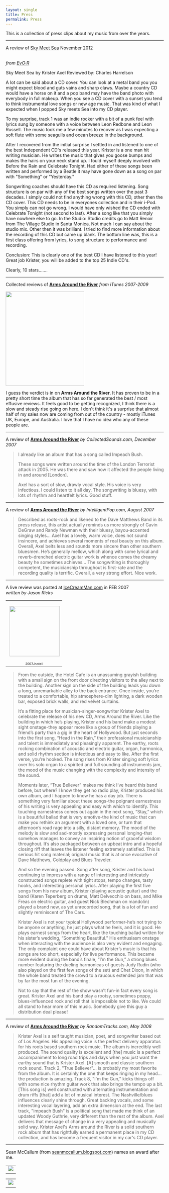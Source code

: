 ```yaml
---
layout: single
title: Press
permalink: Press
---
```


This is a collection of press clips about my music from over the years.

<hr>
A review of <a href="http://axelradio.com/album/sky-meet-sea" title="Sky Meet Sea">Sky Meet Sea</a> November 2012<br><br>


<em>from <a href="http://www.evor.com/reviews_krister_axel.html" title="EvO:R">EvO:R</a></em><br>
<p>
Sky Meet Sea by Krister Axel 
Reviewed by: Charles Harrelson

 A lot can be said about a CD cover. You can look at a metal band you you might expect blood and guts vains and sharp claws. Maybe a country CD would have a horse on it and a pop band may have the band photo with everybody in full makeup. When you see a CD cover with a sunset you tend to think instrumental love songs or new age music. That was kind of what I expected when I popped Sky meets Sea into my CD player. 

To my surprise, track 1 was an indie rocker with a bit of a punk feel with lyrics sung by someone with a voice between Leon Redbone and Leon Russell. The music took me a few minutes to recover as I was expecting a soft flute with some seagulls and ocean breeze in the background.

After I recovered from the initial surprise I settled in and listened to one of the best Independent CD's released this year. Krister is a one man hit writing musician. He writes the music that gives you goose bumps and makes the hairs on your neck stand up. I fould myself deeply involved with Before the Rain and Celebrate Tonight. Had either of these songs been written and performed by a Beatle it may have gone down as a song on par with "Something" or "Yesterday."

Songwriting coaches should have this CD as required listening. Song structure is on par with any of the best songs written over the past 3 decades. I simply could not find anything wrong with this CD, other then the CD cover. This CD needs to be in everyones collection and in their i-Pod. You simply can not go wrong. I would have only wished the CD ended with Celebrate Tonight (not second to last). After a song like that you simply have nowhere else to go.
In the Studio:
Studio credits go to Matt Renoir from The Village Studio in Santa Monica. Not much I can say about the studio mix. Other then it was brilliant. I tried to find more information about the recording of this CD but came up blank. The bottom line was, this is a first class offering from lyrics, to song structure to performance and recording. 

Conclusion: 
This is clearly one of the best CD I have listened to this year! Great job Krister, you will be added to the top 25 Indie CD's. 

Clearly, 10 stars.......</p>
<hr>

Collected reviews of <a href="http://axelradio.com/album/arms-around-the-river"><b>Arms Around the River</b></a><i>
from iTunes 2007-2009</i><br>

<a href="http://blog.kristeraxel.com/wp-content/uploads/2011/03/aar_reviews.jpg"><img src="http://blog.kristeraxel.com/wp-content/uploads/2011/03/aar_reviews-250x300.jpg" alt="" title="aar_reviews" width="250" height="300" class="aligncenter size-medium wp-image-1283" /></a>

<p>
I guess the verdict is in on <b>Arms Around the River</b>. It has proven to be in a pretty short time the album that has so far generated the best / most effusive reviews. 
It feels good to be getting recognized, I think there is a slow and steady rise going on here. I don't think it's a surprise that almost half of my sales now are coming from out of the country - mostly iTunes UK, Europe, and Australia. I love that I have no idea who any of these people are.
</p>

<hr>

A review of <a href="http://axelradio.com/album/arms-around-the-river"><b>Arms Around the River</b></a> <i>
by CollectedSounds.com, December 2007
</i><br>

<blockquote>
I already like an album that has a song called Impeach Bush.

These songs were written around the time of the London Terrorist attack in 2005. He was there and saw how it affected the people living in and around [London].

Axel has a sort of slow, drawly vocal style. His voice is very infectious. I could listen to it all day. The songwriting is bluesy, with lots of rhythm and heartfelt lyrics. Good stuff.
</blockquote>

<hr>

 A review of <a href="http://axelradio.com/album/arms-around-the-river"><b>Arms Around the River</b></a> <i>
by IntelligentPop.com, August 2007
</i><br>
<blockquote>
Described as roots-rock and likened to the Dave Matthews Band in its press release, this artist actually reminds us more strongly of Gavin DeGraw and Randy Newman with their bluesy, bayou-accented singing styles... Axel has a lovely, warm voice, does not sound insincere, and achieves several moments of real beauty on this album. Overall, Axel belts less and sounds more sincere than other southern bluesmen. He’s generally mellow, which along with some lyrical and reverb-drenched electric guitar work is whence comes the dreamy beauty he sometimes achieves... The songwriting is thoroughly competent, the musicianship throughout is first-rate and the recording quality is terrific. Overall, a very strong effort. Nice work.
</blockquote>

<hr>

A live review was posted at <a href="http://icecreamman.com/2007/02/krister-axel-at-the-hotel-cafe-in-hollywood/">IceCreamMan.com</a>  in FEB 2007<br/>
<i>written by Jason Ricks</i>

<table style="width:194px;"><tr><td align="center" style="height:194px;background:url(https:///s/c/transparent_album_background.gif) no-repeat left"><a href="https://picasaweb.google.com/krister.axel/2007Hotel?authkey=Gv1sRgCJzTjdLzkoqFBQ&feat=embedwebsite"><img src="https://lh4.googleusercontent.com/_aJ4urxfgN9A/TXM45lKPZnE/AAAAAAAAIjQ/inanS0LAoyM/s160-c/2007Hotel.jpg" width="160" height="160" style="margin:1px 0 0 4px;"></a></td></tr><tr><td style="text-align:center;font-family:arial,sans-serif;font-size:11px"><a href="https://picasaweb.google.com/krister.axel/2007Hotel?authkey=Gv1sRgCJzTjdLzkoqFBQ&feat=embedwebsite" style="color:#4D4D4D;font-weight:bold;text-decoration:none;">2007-hotel</a></td></tr></table>

<blockquote>

From the outside, the Hotel Cafe is an unassuming grayish building with a small sign on the front door directing visitors to the alley next to the building. Another sign on the side of the building leads you down a long, unremarkable alley to the back entrance. Once inside, you’re treated to a comfortable, hip atmosphere-dim lighting, a dark wooden bar, exposed brick walls, and red velvet curtains.

It’s a fitting place for musician-singer-songwriter Krister Axel to celebrate the release of his new CD, Arms Around the River. Like the building in which he’s playing, Krister and his band make a modest sight onstage-they appear more like a group of friends playing a friend’s party than a gig in the heart of Hollywood. But just seconds into the first song, “Head in the Rain,” their professional musicianship and talent is immediately and pleasingly apparent. The earthy, roots rocking combination of acoustic and electric guitar, organ, harmonica, and solid rhythm section is infectious and easy to like. After the first verse, you’re hooked. The song rises from Krister singing soft lyrics over his solo organ to a spirited and full sounding all instruments jam, the mood of the music changing with the complexity and intensity of the sound.

Moments later, “True Believer” makes me think I’ve heard this band before, but where? I know they get no radio play, Krister produced his own album, and I happen to know he has a day job. There is something very familiar about these songs-the poignant earnestness of his writing is very appealing and easy with which to identify. This touching earnestness comes out again in the next song, “Stay,” which is a beautiful ballad that is very emotive-the kind of music that can make you rethink an argument with a loved one, or turn that afternoon’s road rage into a silly, distant memory. The mood of the melody is slow and sad-mostly expressing personal longing-that somehow manages to convey an inspiring notion of graceful wisdom throughout. It’s also packaged between an upbeat intro and a hopeful closing riff that leaves the listener feeling extremely satisfied. This is serious hit song material; original music that is at once evocative of Dave Matthews, Coldplay and Blues Traveler.

And so the evening passed. Song after song, Krister and his band continuing to impress with a range of interesting and intricately constructed songs replete with tight stops, tempo changes, tasty hooks, and interesting personal lyrics. After playing the first five songs from his new album, Krister (playing acoustic guitar) and the band (Karen Teperberg on drums, Matt Delvecchio on bass, and Mike Freas on electric guitar, and guest Nick Blechman on mandolin) played a brand new, as yet unrecorded song, that is a lot of fun and slightly reminiscent of The Cars.

Krister Axel is not your typical Hollywood performer-he’s not trying to be anyone or anything, he just plays what he feels, and it is good. He plays earnest songs from the heart, like the touching ballad written for his sister’s wedding, “Something Beautiful.” His enthusiasm onstage when interacting with the audience is also very evident and engaging. The only complaint one could have about Krister’s music is that his songs are too short, especially for live performance. This became more evident during the band’s finale, “I’m the Gun,” a strong blues number featuring the dueling harmonicas of guests Judy Rudin (who also played on the first few songs of the set) and Chet Dixon, in which the whole band treated the crowd to a raucous extended jam that was by far the most fun of the evening.

Not to say that the rest of the show wasn’t fun-in fact every song is great. Krister Axel and his band play a rootsy, sometimes poppy, blues-influenced rock and roll that is impossible not to like. We could all stand to hear more of this music. Somebody give this guy a distribution deal please!

</blockquote>

<hr>

A review of <a href="http://axelradio.com/album/arms-around-the-river"><b>Arms Around the River</b></a> <i>
by RandomTracks.com, May 2008
</i><br>
<blockquote>
Krister Axel is a self taught musician, poet, and songwriter based out of Los Angeles. His appealing voice is the perfect delivery apparatus for his roots based southern rock music.
The album is incredibly well produced. The sound quality is excellent and [the] music is a perfect accompaniment to long road trips and days when you just want the earthy sound that is Krister Axel. [A] smooth and classic southern rock sound.
Track 2, "True Believer"... is probably my most favorite from the album. It is certainly the one that keeps ringing in my head... the production is amazing.
Track 8, "I'm the Gun," kicks things off with some nice rhythm guitar work that also brings the tempo up a bit. [This song is] well constructed with alternating instrumentation and drum riffs [that] add a lot of musical interest. The Nashville/blues influences clearly shine through. Great backing vocals, and some interesting vocal layering, add an extra dimension at the end.
The last track, "Impeach Bush" is a political song that made me think of an updated Woody Guthrie, very different than the rest of the album. Axel delivers that message of change in a very appealing and musically solid way.
Krister Axel's Arms around the River is a solid southern rock album that has rightfully earned a permanent place in my CD collection, and has become a frequent visitor in my car's CD player.
</blockquote>

<hr>

Sean McCallum (from <a href="http://seanmccallum.blogspot.com/2007/06/best-of-nxne.html" target="_blank">seanmccallum.blogspot.com</a>) names an award after me.<br>
<div align="center">
<table style="width:auto;"><tr><td><a href="https://picasaweb.google.com/lh/photo/N8w2iSVgeHUj04686WYJJAr6HSCqd1U1OYY-4hh2JJY?feat=embedwebsite"><img src="https://lh6.googleusercontent.com/_aJ4urxfgN9A/TXXt3zLtmTI/AAAAAAAAIus/HUxqbfusjsE/s400/ka_extra2.jpg" /></a></td></tr><tr><td style="font-family:arial,sans-serif; font-size:11px; text-align:right"></td></tr></table>

<table style="width:auto;"><tr><td><a href="https://picasaweb.google.com/lh/photo/6U-LlAjE1HCRNWpQnft4dAr6HSCqd1U1OYY-4hh2JJY?feat=embedwebsite"><img src="https://lh5.googleusercontent.com/_aJ4urxfgN9A/TXXt30J0iEI/AAAAAAAAIus/tnp2rnudx2k/s400/ka_extra1.jpg" /></a></td></tr><tr><td style="font-family:arial,sans-serif; font-size:11px; text-align:right"></td></tr></table>
</div>